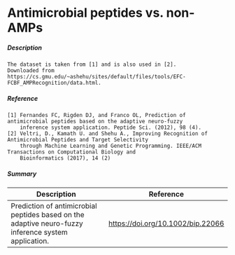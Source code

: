 # Antimicrobial peptides vs. non-AMPs

##### Description

    The dataset is taken from [1] and is also used in [2]. 
    Downloaded from https://cs.gmu.edu/~ashehu/sites/default/files/tools/EFC-FCBF_AMPRecognition/data.html.
    
##### Reference

    [1] Fernandes FC, Rigden DJ, and Franco OL, Prediction of antimicrobial peptides based on the adaptive neuro-fuzzy 
        inference system application. Peptide Sci. (2012), 98 (4).
    [2] Veltri, D., Kamath U. and Shehu A., Improving Recognition of Antimicrobial Peptides and Target Selectivity 
        through Machine Learning and Genetic Programming. IEEE/ACM Transactions on Computational Biology and 
        Bioinformatics (2017), 14 (2)
        
##### Summary
 
| Description                                                               | Reference                         |
|---------------------------------------------------------------------------|-----------------------------------|
| Prediction of antimicrobial peptides based on the adaptive neuro-fuzzy inference system application. | https://doi.org/10.1002/bip.22066 |
             

